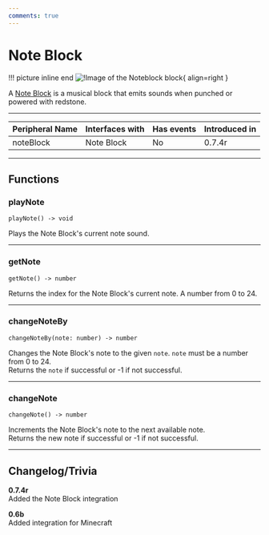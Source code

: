 ```yaml
---
comments: true
---
```


# Note Block

!!! picture inline end
    ![!Image of the Noteblock block](../img/previews/noteblock.png){ align=right }

A [Note Block](https://minecraft.fandom.com/wiki/Note_Block) is a musical block that emits sounds when punched or powered with redstone.

<p class="picture-spacing" style="--ps:7.3rem;"></p>

---

<div class="center-table" markdown>

| Peripheral Name | Interfaces with | Has events | Introduced in |
| --------------- | --------------- | ---------- | ------------- |
| noteBlock       | Note Block      | No         | 0.7.4r        |

</div>

---

## Functions

### playNote
```
playNote() -> void
```
Plays the Note Block's current note sound.

---

### getNote
```
getNote() -> number
```
Returns the index for the Note Block's current note. A number from 0 to 24.

---

### changeNoteBy
```
changeNoteBy(note: number) -> number
```
Changes the Note Block's note to the given `note`. `note` must be a number from 0 to 24.  
Returns the `note` if successful or -1 if not successful.

---

### changeNote
```
changeNote() -> number
```
Increments the Note Block's note to the next available note.  
Returns the new note if successful or -1 if not successful.

---

## Changelog/Trivia

**0.7.4r**  
Added the Note Block integration

**0.6b**  
Added integration for Minecraft
